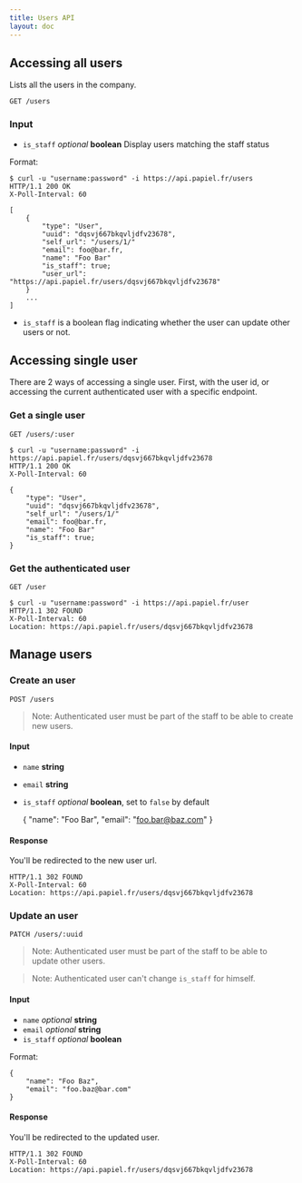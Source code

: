 ```yaml
---
title: Users API
layout: doc
---
```


## Accessing all users

Lists all the users in the company.

`GET /users`

### Input

- `is_staff` _optional_ **boolean** Display users matching the staff status

Format:

	$ curl -u "username:password" -i https://api.papiel.fr/users
	HTTP/1.1 200 OK
	X-Poll-Interval: 60

	[
		{
			"type": "User",
			"uuid": "dqsvj667bkqvljdfv23678",
			"self_url": "/users/1/"
			"email": foo@bar.fr,
			"name": "Foo Bar"
			"is_staff": true;
			"user_url": "https://api.papiel.fr/users/dqsvj667bkqvljdfv23678"
		}
		...
	]

- `is_staff` is a boolean flag indicating whether the user can update other users or not.

## Accessing single user

There are 2 ways of accessing a single user. First, with the user id, or accessing the current authenticated user with a specific endpoint.

### Get a single user

`GET /users/:user`

	$ curl -u "username:password" -i https://api.papiel.fr/users/dqsvj667bkqvljdfv23678
	HTTP/1.1 200 OK
	X-Poll-Interval: 60

	{
		"type": "User",
		"uuid": "dqsvj667bkqvljdfv23678",
		"self_url": "/users/1/"
		"email": foo@bar.fr,
		"name": "Foo Bar"
		"is_staff": true;
	}


### Get the authenticated user

`GET /user`

	$ curl -u "username:password" -i https://api.papiel.fr/user
	HTTP/1.1 302 FOUND
	X-Poll-Interval: 60
	Location: https://api.papiel.fr/users/dqsvj667bkqvljdfv23678

## Manage users

### Create an user

`POST /users`

> Note:  Authenticated user must be part of the staff to be able to create new users.

#### Input

- `name` **string**
- `email` **string**
- `is_staff` _optional_ **boolean**, set to `false` by default

	{
		"name": "Foo Bar",
		"email": "foo.bar@baz.com"
	}

#### Response

You'll be redirected to the new user url.

	HTTP/1.1 302 FOUND
	X-Poll-Interval: 60
	Location: https://api.papiel.fr/users/dqsvj667bkqvljdfv23678

### Update an user

`PATCH /users/:uuid`

> Note:  Authenticated user must be part of the staff to be able to update other users.

> Note:  Authenticated user can't change `is_staff` for himself.

#### Input

- `name` _optional_ **string**
- `email` _optional_ **string**
- `is_staff` _optional_ **boolean**

Format:

	{
		"name": "Foo Baz",
		"email": "foo.baz@bar.com"
	}

#### Response

You'll be redirected to the updated user.

	HTTP/1.1 302 FOUND
	X-Poll-Interval: 60
	Location: https://api.papiel.fr/users/dqsvj667bkqvljdfv23678
